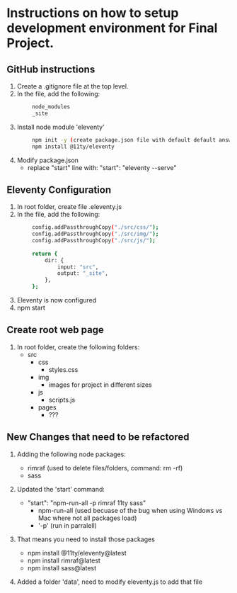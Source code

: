 
# Instructions on how to setup development environment for Final Project.

## GitHub instructions
1. Create a .gitignore file at the top level.
1. In the file, add the following:
```sh 
        node_modules
        _site
```
3. Install node module 'eleventy'
```sh 
        npm init -y (create package.json file with default default answers)
        npm install @11ty/eleventy
```
4. Modify package.json
    - replace "start" line with:  "start": "eleventy --serve"

## Eleventy Configuration
1. In root folder, create file .eleventy.js
1. In the file, add the following:
```sh 
        config.addPassthroughCopy("./src/css/");
        config.addPassthroughCopy("./src/img/");
        config.addPassthroughCopy("./src/js/");
    
        return {
            dir: {
                input: "src",
                output: "_site",
            },
        };
```
3. Eleventy is now configured
4. npm start

## Create root web page
1. In root folder, create the following folders:
    - src
        - css
            - styles.css
        - img
            - images for project in different sizes
        - js
            - scripts.js
        - pages
            - ???

## New Changes that need to be refactored
1. Adding the following node packages:
    - rimraf (used to delete files/folders, command: rm -rf)
    - sass

2. Updated the 'start' command:
    - "start": "npm-run-all -p rimraf 11ty sass"
        - npm-run-all (used becuase of the bug when using Windows vs Mac where not all packages load)
        - '-p' (run in parralell)

3. That means you need to install those packages
    - npm install @11ty/eleventy@latest
    - npm install rimraf@latest
    - npm install sass@latest

4. Added a folder 'data', need to modify eleventy.js to add that file
